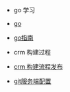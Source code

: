 
* go 学习
* [go](go/)
* [go指南](go/guide)

* crm 构建过程
* [crm 构建流程发布](crmbuildpublish/)
* [git服务端配置](crmbuildpublish/gitman)
